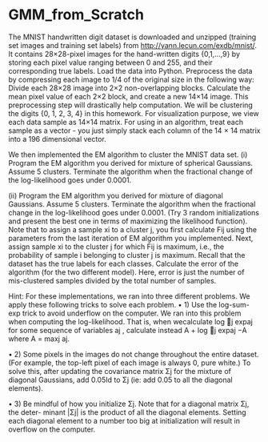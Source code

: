 # GMM_from_Scratch
The MNIST handwritten digit dataset  is downloaded and unzipped (training set images and training set labels) from http://yann.lecun.com/exdb/mnist/. 
It contains 28×28-pixel images for the hand-written digits {0,1,...,9} by storing each pixel value ranging between 0 and 255, and their corresponding true labels.
Load the data into Python. Preprocess the data by compressing each image to 1/4 of the original size in the following way: Divide each 28×28 image into 2×2 non-overlapping blocks. 
Calculate the mean pixel value of each 2×2 block, and create a new 14×14 image. This preprocessing step will drastically help computation. We will be clustering the digits {0, 1, 2, 3, 4} in this homework. For visualization purpose, we view each data sample as 14×14 matrix. 
For using in an algorithm, treat each sample as a vector - you just simply stack each column of the 14 × 14 matrix into a 196 dimensional vector.

We then implemented the EM algorithm to cluster the MNIST data set.
(i) Program the EM algorithm you derived for mixture of spherical Gaussians. Assume 5 clusters. Terminate the algorithm when the fractional change of the log-likelihood goes under 0.0001.

(ii) Program the EM algorithm you derived for mixture of diagonal Gaussians. Assume 5 clusters. Terminate the algorithm when the fractional change in the log-likelihood goes under 0.0001. (Try 3 random initializations and present the best one in terms of maximizing the likelihood function).
Note that to assign a sample xi to a cluster j, you first calculate Fij using the parameters from the last iteration of EM algorithm you implemented. Next, assign sample xi to the cluster j for which Fij is maximum, i.e., the probability of sample i belonging to cluster j is maximum. Recall that the dataset has the true labels for each classes. Calculate the error of the algorithm (for the two different model). Here, error is just the number of mis-clustered samples divided by the total number of samples. 

Hint: For these implementations, we ran into three different problems. We apply these following tricks to solve each problem.
• 1) Use the log-sum-exp trick to avoid underflow on the computer. We ran into this problem when computing the log-likelihood. That is, when wecalculate log 􏰀j expaj for some sequence of variables aj , calculate instead A + log 􏰀j expaj −A where A = maxj aj.

• 2) Some pixels in the images do not change throughout the entire dataset. (For example, the top-left pixel of each image is always 0, pure white.) To solve this, after updating the covariance matrix Σj for the mixture of diagonal Gaussians, add 0.05Id to Σj (ie: add 0.05 to all the diagonal elements).

• 3) Be mindful of how you initialize Σj. Note that for a diagonal matrix Σj, the deter- minant |Σj| is the product of all the diagonal elements. Setting each diagonal element to a number too big at initialization will result in overflow on the computer.
